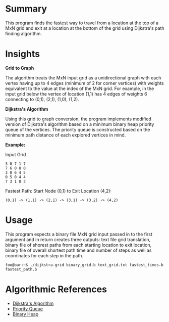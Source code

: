 Summary
=======

This program finds the fastest way to travel from a location at the top of a MxN grid and exit at a location at the bottom
of the grid using Dijkstra's path finding algorithm.

Insights
========

**Grid to Graph**

The algorithm treats the MxN input grid as a unidirectional graph with each vertex having up to 4 edges (minimum of 2 for corner vertices)
with weights equivalent to the value at the index of the MxN grid. For example, in the input grid below the vertex of location (1,1)
has 4 edges of weights 6 connecting to (0,1), (2,1), (1,0), (1,2).

**Dijkstra's Algorithm**

Using this grid to graph conversion, the program implements modified version of Dijkstra's algorithm based on a minimum binary heap priority queue
of the vertices. The priority queue is constructed based on the minimum path distance of each explored vertices in mind.

**Example:**

Input Grid
```
3 0 7 1 7                                                                                                                 
7 6 0 8 0                                                                                                                 
3 0 6 4 5                                                                                                                 
0 5 0 4 4                                                                                                                 
7 3 1 8 3            
```
Fastest Path: Start Node (0,1) to Exit Location (4,2): 

```
(0,1) -> (1,1) -> (2,1) -> (3,1) -> (3,2) -> (4,2)
```


Usage
=====

This program expects a binary file MxN grid input passed in to the first argument and in return creates three outputs: text file grid translation,
binary file of shorest paths from each starting location to exit location, binary file of overall shortest path time and number of steps as well as
coordinates for each step in the path.

```console
foo@bar:~$ ./dijkstra-grid binary_grid.b text_grid.txt fastest_times.b fastest_path.b    
```

Algorithmic References
======================

* [Dijkstra's Algorithm](https://en.wikipedia.org/wiki/Dijkstra%27s_algorithm)
* [Priority Queue](https://en.wikipedia.org/wiki/Priority_queue)
* [Binary Heap](https://en.wikipedia.org/wiki/Binary_heap)
